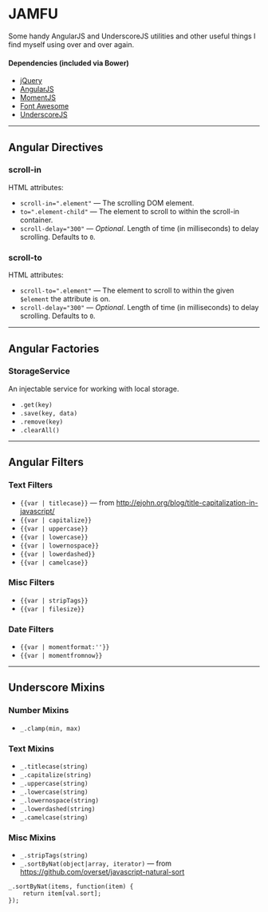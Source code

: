 # JAMFU
Some handy AngularJS and UnderscoreJS utilities and other useful things I find myself using over and over again.

#### Dependencies (included via Bower)
- [jQuery](https://jquery.com/)
- [AngularJS](https://angularjs.org/)
- [MomentJS](http://momentjs.com/)
- [Font Awesome](http://fontawesome.io/)
- [UnderscoreJS](http://underscorejs.org/)

---

## Angular Directives
### scroll-in
HTML attributes:
- `scroll-in=".element"` — The scrolling DOM element.
- `to=".element-child"` — The element to scroll to within the scroll-in container.
- `scroll-delay="300"` — _Optional_. Length of time (in milliseconds) to delay scrolling. Defaults to `0`.

### scroll-to
HTML attributes:
- `scroll-to=".element"` — The element to scroll to within the given `$element` the attribute is on.
- `scroll-delay="300"` — _Optional_. Length of time (in milliseconds) to delay scrolling. Defaults to `0`.

---

## Angular Factories
### StorageService
An injectable service for working with local storage.
- `.get(key)`
- `.save(key, data)`
- `.remove(key)`
- `.clearAll()`

---

## Angular Filters
### Text Filters
- `{{var | titlecase}}` — from http://ejohn.org/blog/title-capitalization-in-javascript/
- `{{var | capitalize}}`
- `{{var | uppercase}}`
- `{{var | lowercase}}`
- `{{var | lowernospace}}`
- `{{var | lowerdashed}}`
- `{{var | camelcase}}`

### Misc Filters
- `{{var | stripTags}}`
- `{{var | filesize}}`

### Date Filters
- `{{var | momentformat:''}}`
- `{{var | momentfromnow}}`

---

## Underscore Mixins
### Number Mixins
- `_.clamp(min, max)`

### Text Mixins
- `_.titlecase(string)`
- `_.capitalize(string)`
- `_.uppercase(string)`
- `_.lowercase(string)`
- `_.lowernospace(string)`
- `_.lowerdashed(string)`
- `_.camelcase(string)`

### Misc Mixins
- `_.stripTags(string)`
- `_.sortByNat(object|array, iterator)` — from https://github.com/overset/javascript-natural-sort
```
_.sortByNat(items, function(item) {
    return item[val.sort];
});
```

